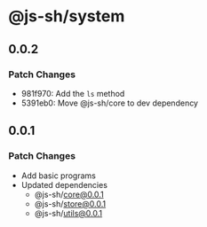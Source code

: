 # @js-sh/system

## 0.0.2

### Patch Changes

- 981f970: Add the `ls` method
- 5391eb0: Move @js-sh/core to dev dependency

## 0.0.1

### Patch Changes

- Add basic programs
- Updated dependencies
  - @js-sh/core@0.0.1
  - @js-sh/store@0.0.1
  - @js-sh/utils@0.0.1
